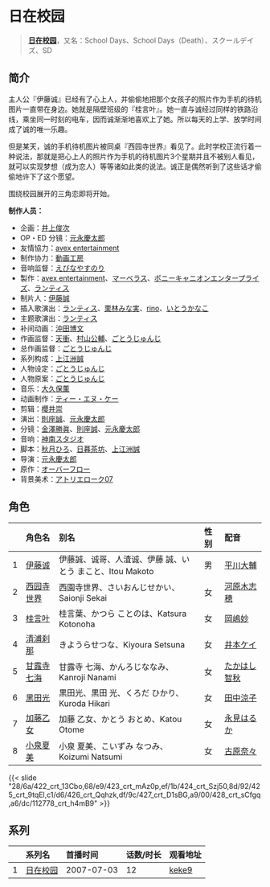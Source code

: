 # 日在校园


> <u>**[日在校园](https://bgm.tv/subject/827)**</u>，又名：School Days、School Days（Death）、スクールデイズ、SD

## 简介

主人公『伊藤诚』已经有了心上人，并偷偷地把那个女孩子的照片作为手机的待机图片一直带在身边。她就是隔壁班级的『桂言叶』。她一直与诚经过同样的铁路沿线，乘坐同一时刻的电车，因而诚渐渐地喜欢上了她。所以每天的上学、放学时间成了诚的唯一乐趣。

但是某天，诚的手机待机图片被同桌『西园寺世界』看见了。此时学校正流行着一种说法，那就是把心上人的照片作为手机的待机图片3个星期并且不被别人看见，就可以实现梦想（成为恋人）等等诸如此类的说法。诚正是偶然听到了这些话才偷偷地许下了这个愿望。

围绕校园展开的三角恋即将开始。

**制作人员：**
- 企画：[井上俊次](https://bgm.tv/person/963)
- OP・ED 分镜：[元永慶太郎](https://bgm.tv/person/702)
- 友情協力：[avex entertainment](https://bgm.tv/person/3080)
- 制作协力：[動画工房](https://bgm.tv/person/6305)
- 音响监督：[えびなやすのり](https://bgm.tv/person/1395)
- 製作：[avex entertainment](https://bgm.tv/person/3080)、[マーベラス](https://bgm.tv/person/8094)、[ポニーキャニオンエンタープライズ](https://bgm.tv/person/23840)、[ランティス](https://bgm.tv/person/57)
- 制片人：[伊藤誠](https://bgm.tv/person/8868)
- 插入歌演出：[ランティス](https://bgm.tv/person/57)、[栗林みな実](https://bgm.tv/person/4330)、[rino](https://bgm.tv/person/4387)、[いとうかなこ](https://bgm.tv/person/5882)
- 主题歌演出：[ランティス](https://bgm.tv/person/57)
- 补间动画：[沖田博文](https://bgm.tv/person/14844)
- 作画监督：[天衝](https://bgm.tv/person/3230)、[村山公輔](https://bgm.tv/person/12600)、[ごとうじゅんじ](https://bgm.tv/person/3422)
- 总作画监督：[ごとうじゅんじ](https://bgm.tv/person/3422)
- 系列构成：[上江洲誠](https://bgm.tv/person/1599)
- 人物设定：[ごとうじゅんじ](https://bgm.tv/person/3422)
- 人物原案：[ごとうじゅんじ](https://bgm.tv/person/3422)
- 音乐：[大久保薫](https://bgm.tv/person/3455)
- 动画制作：[ティー・エヌ・ケー](https://bgm.tv/person/971)
- 剪辑：[櫻井崇](https://bgm.tv/person/12420)
- 演出：[則座誠](https://bgm.tv/person/3121)、[元永慶太郎](https://bgm.tv/person/702)
- 分镜：[金澤勝眞](https://bgm.tv/person/2066)、[則座誠](https://bgm.tv/person/3121)、[元永慶太郎](https://bgm.tv/person/702)
- 音响：[神南スタジオ](https://bgm.tv/person/6110)
- 脚本：[秋月ひろ](https://bgm.tv/person/7749)、[日暮茶坊](https://bgm.tv/person/6690)、[上江洲誠](https://bgm.tv/person/1599)
- 导演：[元永慶太郎](https://bgm.tv/person/702)
- 原作：[オーバーフロー](https://bgm.tv/person/2200)
- 背景美术：[アトリエローク07](https://bgm.tv/person/62960)

## 角色

|     |   角色名   |   别名  | 性别 |  配音  |
|:--- |:------  |:----      |:---  |:--   |
| 1 | [伊藤诚](https://bgm.tv/character/422) | 伊藤誠、诚哥、人渣诚、伊藤 誠、いとう まこと、Itou Makoto | 男 | [平川大輔](https://bgm.tv/person/4452) |
| 2 | [西园寺世界](https://bgm.tv/character/423) | 西園寺世界、さいおんじせかい、Saionji Sekai | 女 | [河原木志穂](https://bgm.tv/person/4422) |
| 3 | [桂言叶](https://bgm.tv/character/424) | 桂言葉、かつら ことのは、Katsura Kotonoha | 女 | [岡嶋妙](https://bgm.tv/person/4646) |
| 4 | [清浦刹那](https://bgm.tv/character/425) | きようらせつな、Kiyoura Setsuna | 女 | [井本ケイ](https://bgm.tv/person/6911) |
| 5 | [甘露寺七海](https://bgm.tv/character/426) | 甘露寺 七海、かんろじななみ、Kanroji Nanami | 女 | [たかはし智秋](https://bgm.tv/person/4604) |
| 6 | [黑田光](https://bgm.tv/character/427) | 黒田光、黒田 光、くろだ ひかり、Kuroda Hikari | 女 | [田中涼子](https://bgm.tv/person/4832) |
| 7 | [加藤乙女](https://bgm.tv/character/428) | 加藤 乙女、かとう おとめ、Katou Otome | 女 | [永見はるか](https://bgm.tv/person/4674) |
| 8 | [小泉夏美](https://bgm.tv/character/112778) | 小泉 夏美、こいずみ なつみ、Koizumi Natsumi | 女 | [古原奈々](https://bgm.tv/person/5612) |

{{< slide "28/6a/422_crt_13Cbo,68/e9/423_crt_mAz0p,ef/1b/424_crt_Szj50,8d/92/425_crt_9tqEl,c1/d6/426_crt_Qqhzk,df/9c/427_crt_D1sBG,a9/00/428_crt_sCfgq,a6/dc/112778_crt_h4mB9" >}}

## 系列

|     | 系列名  | 首播时间       | 话数/时长 | 观看地址                                                    |
| :-- | :--- | :--------- | :---- | :------------------------------------------------------ |
| 1   |[日在校园](https://bgm.tv/subject/827)| 2007-07-03 | 12    | [keke9](https://www.keke9.app/play/22268-4-166752.html) |



